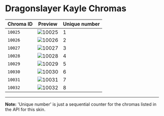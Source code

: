 # Dragonslayer Kayle Chromas

| Chroma ID | Preview | Unique number |
|---|---|---|
| `10025` | ![10025](https://raw.communitydragon.org/latest/plugins/rcp-be-lol-game-data/global/default/v1/champion-chroma-images/10/10025.png) | 1 |
| `10026` | ![10026](https://raw.communitydragon.org/latest/plugins/rcp-be-lol-game-data/global/default/v1/champion-chroma-images/10/10026.png) | 2 |
| `10027` | ![10027](https://raw.communitydragon.org/latest/plugins/rcp-be-lol-game-data/global/default/v1/champion-chroma-images/10/10027.png) | 3 |
| `10028` | ![10028](https://raw.communitydragon.org/latest/plugins/rcp-be-lol-game-data/global/default/v1/champion-chroma-images/10/10028.png) | 4 |
| `10029` | ![10029](https://raw.communitydragon.org/latest/plugins/rcp-be-lol-game-data/global/default/v1/champion-chroma-images/10/10029.png) | 5 |
| `10030` | ![10030](https://raw.communitydragon.org/latest/plugins/rcp-be-lol-game-data/global/default/v1/champion-chroma-images/10/10030.png) | 6 |
| `10031` | ![10031](https://raw.communitydragon.org/latest/plugins/rcp-be-lol-game-data/global/default/v1/champion-chroma-images/10/10031.png) | 7 |
| `10032` | ![10032](https://raw.communitydragon.org/latest/plugins/rcp-be-lol-game-data/global/default/v1/champion-chroma-images/10/10032.png) | 8 |

---

**Note:** 'Unique number' is just a sequential counter for the chromas listed in the API for this skin.